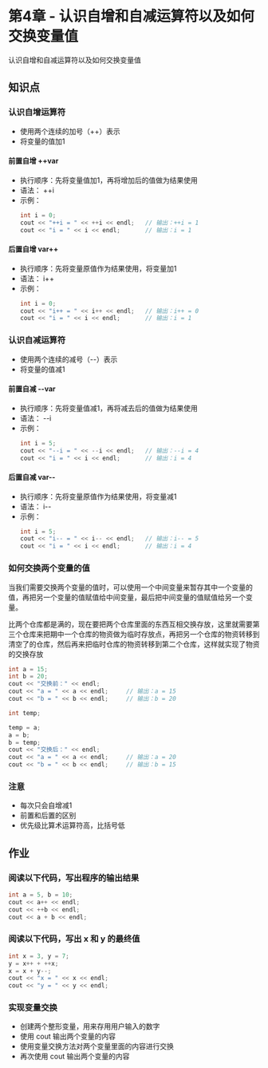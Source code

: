 # 第4章 - 认识自增和自减运算符以及如何交换变量值

认识自增和自减运算符以及如何交换变量值

## 知识点

### 认识自增运算符

- 使用两个连续的加号（++）表示
- 将变量的值加1

#### 前置自增 ++var

- 执行顺序：先将变量值加1，再将增加后的值做为结果使用
- 语法： ++i
- 示例：
  ```c++
  int i = 0;
  cout << "++i = " << ++i << endl;   // 输出：++i = 1
  cout << "i = " << i << endl;       // 输出：i = 1  
  ```

#### 后置自增 var++

- 执行顺序：先将变量原值作为结果使用，将变量加1
- 语法： i++
- 示例：
  ```c++
  int i = 0;
  cout << "i++ = " << i++ << endl;   // 输出：i++ = 0
  cout << "i = " << i << endl;       // 输出：i = 1  
  ```


### 认识自减运算符

- 使用两个连续的减号（--）表示
- 将变量的值减1

#### 前置自减 --var

- 执行顺序：先将变量值减1，再将减去后的值做为结果使用
- 语法： --i
- 示例：
  ```c++
  int i = 5;
  cout << "--i = " << --i << endl;   // 输出：--i = 4
  cout << "i = " << i << endl;       // 输出：i = 4
  ```

#### 后置自减 var--

- 执行顺序：先将变量原值作为结果使用，将变量减1
- 语法： i--
- 示例：
  ```c++
  int i = 5;
  cout << "i-- = " << i-- << endl;   // 输出：i-- = 5
  cout << "i = " << i << endl;       // 输出：i = 4
  ```

### 如何交换两个变量的值

当我们需要交换两个变量的值时，可以使用一个中间变量来暂存其中一个变量的值，再把另一个变量的值赋值给中间变量，最后把中间变量的值赋值给另一个变量。

比两个仓库都是满的，现在要把两个仓库里面的东西互相交换存放，这里就需要第三个仓库来把期中一个仓库的物资做为临时存放点，再把另一个仓库的物资转移到清空了的仓库，然后再来把临时仓库的物资转移到第二个仓库，这样就实现了物资的交换存放

```c++
int a = 15;
int b = 20;
cout << "交换前：" << endl;
cout << "a = " << a << endl;     // 输出：a = 15
cout << "b = " << b << endl;     // 输出：b = 20

int temp;

temp = a;
a = b;
b = temp;
cout << "交换后：" << endl;
cout << "a = " << a << endl;     // 输出：a = 20
cout << "b = " << b << endl;     // 输出：b = 15
```


### 注意

- 每次只会自增减1
- 前置和后置的区别
- 优先级比算术运算符高，比括号低


## 作业

### 阅读以下代码，写出程序的输出结果

```c++
int a = 5, b = 10;
cout << a++ << endl;
cout << ++b << endl;
cout << a + b << endl;
```

### 阅读以下代码，写出 x 和 y 的最终值

```c++
int x = 3, y = 7;
y = x++ + ++x;
x = x + y--;
cout << "x = " << x << endl;
cout << "y = " << y << endl;
```

### 实现变量交换

- 创建两个整形变量，用来存用用户输入的数字
- 使用 cout 输出两个变量的内容
- 使用变量交换方法对两个变量里面的内容进行交换
- 再次使用 cout 输出两个变量的内容